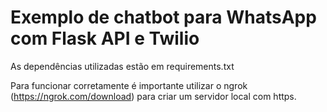 # Exemplo de chatbot para WhatsApp com Flask API e Twilio

As dependências utilizadas estão em requirements.txt

Para funcionar corretamente é importante utilizar o ngrok (https://ngrok.com/download) para criar um servidor local com https. 
